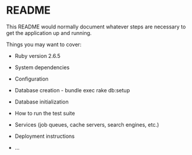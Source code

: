 # README

This README would normally document whatever steps are necessary to get the
application up and running.

Things you may want to cover:

* Ruby version 2.6.5

* System dependencies

* Configuration

* Database creation - bundle exec rake db:setup

* Database initialization

* How to run the test suite

* Services (job queues, cache servers, search engines, etc.)

* Deployment instructions

* ...
